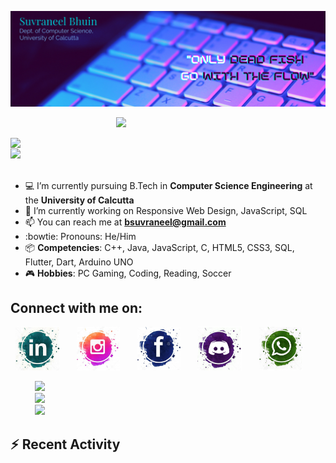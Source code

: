 [![Header](https://raw.githubusercontent.com/Suvraneel/Suvraneel/master/res/Github%20readme%20Header.png "Portfolio Website")](https://suvraneel.github.io/)

<p align="left">
&nbsp;&nbsp;&nbsp;&nbsp;&nbsp;&nbsp;&nbsp;&nbsp;&nbsp;&nbsp;&nbsp;&nbsp;&nbsp;&nbsp;&nbsp;&nbsp;&nbsp;&nbsp;&nbsp;&nbsp;&nbsp;&nbsp;&nbsp;&nbsp;&nbsp;&nbsp;&nbsp;&nbsp;&nbsp;&nbsp;&nbsp;&nbsp;&nbsp;&nbsp;&nbsp;&nbsp;&nbsp;&nbsp;&nbsp;&nbsp;&nbsp;&nbsp;
<img src="https://profile-counter.glitch.me/{Suvraneel}/count.svg"></p>

<img align="left" src="https://readme-typing-svg.herokuapp.com?font=Playfair+Display&color=F70000&size=30&center=true&vCenter=true&multiline=true&weight=100&height=100&lines=Hey+there%2C;I'm+Suvraneel+!"><br>
<img src="https://media.tenor.com/images/043986fe5f470eeb6d86515e6cda30fe/tenor.gif" width="40"><br><br>
- :computer: I’m currently pursuing B.Tech in **Computer Science Engineering** at the **University of Calcutta**
- :crystal_ball: I’m currently working on Responsive Web Design, JavaScript, SQL
- :mailbox: You can reach me at **bsuvraneel@gmail.com**
- :bowtie: Pronouns: He/Him
- :package: **Competencies**: C++, Java, JavaScript, C, HTML5, CSS3, SQL, Flutter, Dart, Arduino UNO
- :video_game: **Hobbies**: PC Gaming, Coding, Reading, Soccer

## Connect with me on:

<p>
&nbsp;
<a href="https://www.linkedin.com/in/suvraneel-bhuin" target="_blank">
<img src="https://raw.githubusercontent.com/Suvraneel/Suvraneel/master/res/in.png" height="70" width= auto></a>
&nbsp;&nbsp;&nbsp;&nbsp;&nbsp;
<a href="https://www.instagram.com/el_diablo_suvraneel" target="_blank">
<img src="https://github.com/Suvraneel/Suvraneel/blob/master/res/ig.png" height="70" width= auto></a>
&nbsp;&nbsp;&nbsp;&nbsp;&nbsp;
<!--<a href="https://github.com/Suvraneel" target="_blank">
<img src="https://raw.githubusercontent.com/Suvraneel/Suvraneel/master/res/github.png" height="35" width= auto></a>
&nbsp;&nbsp;&nbsp;&nbsp;&nbsp;-->
<a href="https://www.facebook.com/suvraneel.bhuin" target="_blank">
<img src="https://raw.githubusercontent.com/Suvraneel/Suvraneel/master/res/fb.png" height="70" width= auto></a>
&nbsp;&nbsp;&nbsp;&nbsp;&nbsp;
<a href="https://discord.com/users/851345743935045652/" id="discord">
<img src="https://raw.githubusercontent.com/Suvraneel/Suvraneel/master/res/dc.jpg" height="70" width= auto></a>
&nbsp;&nbsp;&nbsp;&nbsp;&nbsp;
<a href="https://api.whatsapp.com/send?phone=917001967224&text=Hi!%20Suvraneel!!" id="whatsapp">
<img src="https://raw.githubusercontent.com/Suvraneel/Suvraneel/master/res/wp.png" height="70" width= auto></a>
</p>

<!-- Attribution: "Icon made by Freepik from www.flaticon.com"-->
<!--
- **Gmail**: &nbsp;&nbsp;&nbsp;&nbsp;&nbsp;&nbsp;&nbsp;&nbsp;&nbsp;&nbsp;&nbsp;&nbsp; bsuvraneel@gmail.com
- **LinkedIn**: &nbsp;&nbsp;&nbsp;&nbsp;&nbsp;&nbsp;&nbsp;&nbsp; https://www.linkedin.com/in/suvraneel-bhuin/
- **Facebook**: &nbsp;&nbsp;&nbsp;&nbsp;&nbsp;&nbsp; https://www.facebook.com/suvraneel.bhuin
- **Instagram**: &nbsp;&nbsp;&nbsp;&nbsp;&nbsp; https://www.instagram.com/el_diablo_suvraneel
- **Discord**: &nbsp;&nbsp;&nbsp;&nbsp;&nbsp;&nbsp;&nbsp;&nbsp;&nbsp; https://discord.com/users/851345743935045652/
- **WhatsApp**: &nbsp;&nbsp;&nbsp; [+91 7001967224](https://api.whatsapp.com/send?phone=917001967224&text=Hi!%20Suvraneel!!)
-->

  <p align="left"> 
  &nbsp;&nbsp;&nbsp;&nbsp;&nbsp;&nbsp;&nbsp;&nbsp;&nbsp;
  <img src ="https://github-readme-stats.vercel.app/api/top-langs/?username=suvraneel&layout=compact&hide_border=true&theme=vision-friendly-dark&langs_count=6&hide=jupyter%20notebook,tex,php" width = 400><br>
  &nbsp;&nbsp;&nbsp;&nbsp;&nbsp;&nbsp;&nbsp;&nbsp;&nbsp;
  <img src = "https://github-readme-stats.vercel.app/api?username=suvraneel&show_icons=true&theme=vision-friendly-dark&hide_border=true" width = 400><br>
  &nbsp;&nbsp;&nbsp;&nbsp;&nbsp;&nbsp;&nbsp;&nbsp;&nbsp;
  <img src = "https://github-readme-streak-stats.herokuapp.com?user=suvraneel&theme=vision-friendly-dark&hide_border=true" width = 400>
  </p>

## :zap: Recent Activity
<!--START_SECTION:activity-->

<!--END_SECTION:activity-->

